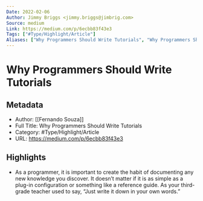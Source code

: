```yaml
---
Date: 2022-02-06
Author: Jimmy Briggs <jimmy.briggs@jimbrig.com>
Source: medium
Link: https://medium.com/p/6ecbb83f43e3
Tags: ["#Type/Highlight/Article"]
Aliases: ["Why Programmers Should Write Tutorials", "Why Programmers Should Write Tutorials"]
---
```

# Why Programmers Should Write Tutorials

## Metadata
- Author: [[Fernando Souza]]
- Full Title: Why Programmers Should Write Tutorials
- Category: #Type/Highlight/Article
- URL: https://medium.com/p/6ecbb83f43e3

## Highlights
- As a programmer, it is important to create the habit of documenting any new knowledge you discover. It doesn’t matter if it is as simple as a plug-in configuration or something like a reference guide. As your third-grade teacher used to say, “Just write it down in your own words.”
